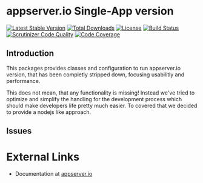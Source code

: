# appserver.io Single-App version

[![Latest Stable Version](https://img.shields.io/packagist/v/appserver-io/single-app.svg?style=flat-square)](https://packagist.org/packages/appserver-io/single-app) 
 [![Total Downloads](https://img.shields.io/packagist/dt/appserver-io/single-app.svg?style=flat-square)](https://packagist.org/packages/appserver-io/single-app)
 [![License](https://img.shields.io/packagist/l/appserver-io/single-app.svg?style=flat-square)](https://packagist.org/packages/appserver-io/single-app)
 [![Build Status](https://img.shields.io/travis/appserver-io/single-app/master.svg?style=flat-square)](http://travis-ci.org/appserver-io/single-app)
 [![Scrutinizer Code Quality](https://img.shields.io/scrutinizer/g/appserver-io/single-app/master.svg?style=flat-square)](https://scrutinizer-ci.com/g/appserver-io/single-app/?branch=master)
 [![Code Coverage](https://img.shields.io/scrutinizer/coverage/g/appserver-io/single-app/master.svg?style=flat-square)](https://scrutinizer-ci.com/g/appserver-io/single-app/?branch=master)

## Introduction

This packages provides classes and configuration to run appserver.io version, that has been completly stripped down, focusing usabilitly and performance.

This does not mean, that any functionality is missing! Instead we've tried to optimize and simplify the handling for the development process which should make developers life pretty much easier. To covered that we decided to provide a nodejs like approach.

## Issues

# External Links

* Documentation at [appserver.io](http://appserver.io/get-started/documentation/1.1.html)
